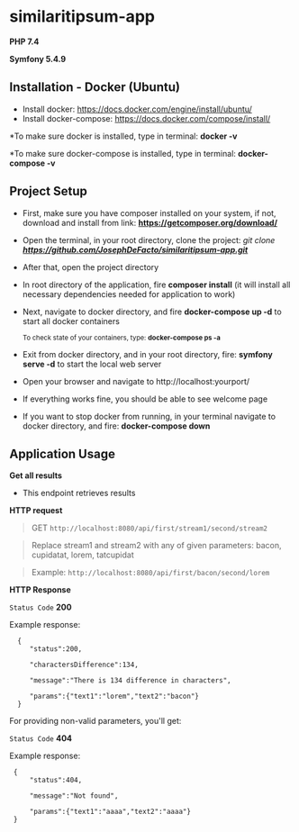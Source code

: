 # similaritipsum-app

**PHP 7.4**

**Symfony 5.4.9**

## Installation - Docker (Ubuntu)
- Install docker: https://docs.docker.com/engine/install/ubuntu/
- Install docker-compose: https://docs.docker.com/compose/install/

*To make sure docker is installed, type in terminal: **docker -v**

*To make sure docker-compose is installed, type in terminal: **docker-compose -v**
 
## Project Setup
 - First, make sure you have composer installed on your system, if not, download and install from link: **https://getcomposer.org/download/**

 - Open the terminal, in your root directory, clone the project: *git clone **https://github.com/JosephDeFacto/similaritipsum-app.git***
 
 - After that, open the project directory
 
 - In root directory of the application, fire **composer install** (it will install all necessary dependencies needed for application to work)
 
 - Next, navigate to docker directory, and fire **docker-compose up -d** to start all docker containers
 
   <sub>To check state of your containers, type: **docker-compose ps -a**</sub>
 
 - Exit from docker directory, and in your root directory, fire: **symfony serve -d** to start the local web server

 - Open your browser and navigate to http://localhost:yourport/

 - If everything works fine, you should be able to see welcome page

 - If you want to stop docker from running, in your terminal navigate to docker directory, and fire: **docker-compose down**
 
 
 ## Application Usage
  **Get all results**
  - This endpoint retrieves results
  
  **HTTP request**
  > GET `http://localhost:8080/api/first/stream1/second/stream2`

  > Replace stream1 and stream2 with any of given parameters: bacon, cupidatat, lorem, tatcupidat

  > Example: `http://localhost:8080/api/first/bacon/second/lorem`

  **HTTP Response**
  
  `Status Code`  **200** 
  
   Example response:
   
      {
         "status":200,

         "charactersDifference":134,

         "message":"There is 134 difference in characters",

         "params":{"text1":"lorem","text2":"bacon"}
      }
      
      
For providing non-valid parameters, you'll get:
  
  `Status Code`  **404**

Example response:

     {
         "status":404,
         
         "message":"Not found",
         
         "params":{"text1":"aaaa","text2":"aaaa"}
     }
     
      
      
